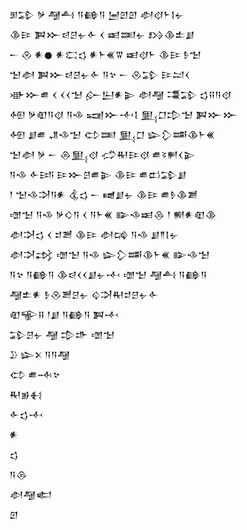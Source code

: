 <div class='block'>
<div class='line'>𒁳𒁉 𒃻 𒆷𒋀 𒀀𒂵𒀀 𒅁𒇻𒇻 𒀠𒋼𒈨𒋙𒉡</div>
<div class='line'>𒆠𒄿 𒀉𒁍𒁀𒆪𒉡𒅆 𒌋 𒀜𒌅𒉡 𒋳𒆠𒉺𒋗</div>
<div class='line'>𒀸 𒊮 𒀭𒊹 𒀭𒀫𒌓 𒀭𒈨𒌍𒐊 𒀜𒋼𒈨 𒆠𒄿 𒊩𒈠</div>
<div class='line'>𒈠𒀠 𒀉𒁍𒁀𒆪𒉡𒅆 𒀀𒆳 𒀸 𒊮𒁉 𒄿𒁺𒌋</div>
<div class='line'>𒀝𒁍𒌑 𒌋 𒌋𒌋𒈠 𒅎𒌨𒀭𒉌 𒀠𒆷 𒃮𒁉 𒌓𒍝𒀀𒋼</div>
<div class='line'>𒅇 𒃻𒊏𒀀𒋼 𒀀𒈾 𒍢𒁍𒋾𒋙 𒅅𒆸𒄠𒈠 𒀉𒁍𒁍</div>
<div class='line'>𒅇 𒋗𒌑 𒂗𒈾𒈠 𒌌𒌅 𒅅𒆸 𒇽𒁷𒌁𒆠𒈨𒌍</div>
<div class='line'>𒈠𒀠 𒃻 𒀸 𒁲𒅅𒋼 𒈤𒊑𒄿𒋼 𒌑𒂟𒂍𒌋𒉌</div>
<div class='line'>𒀀𒈾 𒅆𒅀 𒄿𒁍𒆪𒌑𒉌 𒆠𒄿 𒌑𒆗𒁉𒋗</div>
<div class='line'>𒁹 𒈠𒈾𒋫𒀀𒀭 𒆬𒌓 𒀸 𒉠𒋗𒉡 𒆠𒄿 𒌑𒊩𒆠𒋢</div>
<div class='line'>𒌝𒈠 𒀀𒈾 𒃻𒄭𒀀 𒌋 𒀀𒈨𒌍 𒅔𒈾𒀜𒁲 𒁹 𒆍𒀭𒊏𒆠</div>
<div class='line'>𒀠𒋫𒌓 𒌋 𒄑𒍪 𒆠𒄿 𒀠𒄙 𒀀𒈾 𒋗𒈫𒋙𒉡</div>
<div class='line'>𒀠𒋫𒃶 𒌝𒈠 𒀀𒈾 𒇽𒁷𒌁𒆠𒈨𒌍 𒅔𒈾𒈠</div>
<div class='line'>𒀀𒆳 𒀀𒂵𒀀 𒆠𒁀𒌋𒌋𒋗𒉡𒋾 𒌝𒈠 𒆷𒋀 𒀀𒂵𒀀</div>
<div class='line'>𒆷𒉺𒀭 𒊩𒊮𒍪𒆪𒉡 𒌒𒋫𒊑𒄑𒆪𒉡𒅆</div>
<div class='line'>𒊏𒊍𒍝 𒁹𒋗 𒀀𒂵𒀀 𒀉𒋾</div>
<div class='line'>𒁉𒆪𒉡 𒆷 𒄠𒈥 𒌝𒈠</div>
<div class='line'>𒊒 𒇽𒉽 𒀀𒀀𒆷</div>
<div class='line'>𒌌 𒌑𒁄𒆳</div>
<div class='line'>𒊑𒂊𒈬</div>
<div class='line'>𒅆𒌓𒋾</div>
<div class='line'>𒀭</div>
<div class='line'>𒌓</div>
<div class='line'>𒀀𒁲</div>
<div class='line'>𒀠𒆷𒅗</div>
<div class='line'>𒇻</div>
</div>